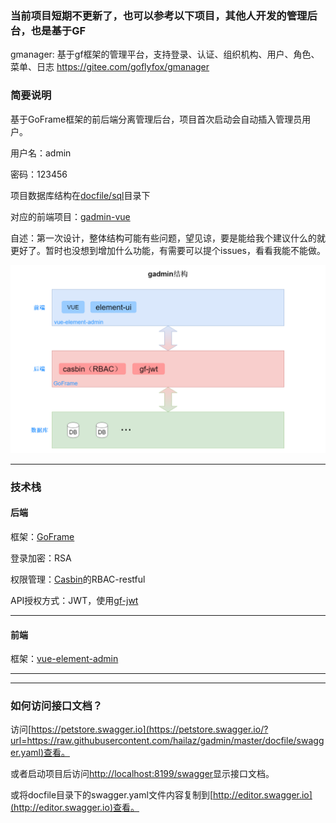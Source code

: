### 当前项目短期不更新了，也可以参考以下项目，其他人开发的管理后台，也是基于GF

gmanager: 基于gf框架的管理平台，支持登录、认证、组织机构、用户、角色、菜单、日志 
https://gitee.com/goflyfox/gmanager



### 简要说明

基于GoFrame框架的前后端分离管理后台，项目首次启动会自动插入管理员用户。

用户名：admin

密码：123456

项目数据库结构在[docfile/sql](https://github.com/hailaz/gadmin/tree/master/docfile/sql)目录下

对应的前端项目：[gadmin-vue](https://github.com/hailaz/gadmin-vue)



自述：第一次设计，整体结构可能有些问题，望见谅，要是能给我个建议什么的就更好了。暂时也没想到增加什么功能，有需要可以提个issues，看看我能不能做。

![gadmin](/docfile/gadmin.png)


----

### 技术栈

#### 后端

框架：[GoFrame](https://github.com/gogf/gf)

登录加密：RSA

权限管理：[Casbin](https://github.com/casbin/casbin)的RBAC-restful

API授权方式：JWT，使用[gf-jwt](https://github.com/gogf/gf-jwt)

----
#### 前端
框架：[vue-element-admin](https://github.com/PanJiaChen/vue-element-admin)

----
----
### 如何访问接口文档？

访问[https://petstore.swagger.io](https://petstore.swagger.io/?url=https://raw.githubusercontent.com/hailaz/gadmin/master/docfile/swagger.yaml)查看。

或者启动项目后访问[http://localhost:8199/swagger](http://localhost:8199/swagger)显示接口文档。

或将docfile目录下的swagger.yaml文件内容复制到[http://editor.swagger.io](http://editor.swagger.io)查看。


